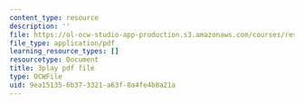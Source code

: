 ```yaml
---
content_type: resource
description: ''
file: https://ol-ocw-studio-app-production.s3.amazonaws.com/courses/res-ll-005-mathematics-of-big-data-and-machine-learning-january-iap-2020/9ea151356b373321a63f8a4fe4b8a21a_pHOPafutFSo.pdf
file_type: application/pdf
learning_resource_types: []
resourcetype: Document
title: 3play pdf file
type: OCWFile
uid: 9ea15135-6b37-3321-a63f-8a4fe4b8a21a
---
```

